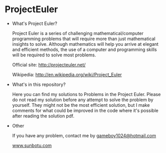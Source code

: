 ProjectEuler
============
- What's Project Euler?

    Project Euler is a series of challenging mathematical/computer programming problems that will require more than just      mathematical insights to solve. Although mathematics will help you arrive at elegant and efficient methods, the use of     a computer and programming skills will be required to solve most problems.

    Official site:
    http://projecteuler.net/
    
    Wikipedia:
    http://en.wikipedia.org/wiki/Project_Euler

- What's in this repository?

    Here you can find my solutions to Problems in the Project Euler.
    Please do not read my solution before any attempt to solve the problem by yourself.
    They might not be the most efficient solution, but I make comments for what could be improved in the code where it's      possible after reading the solution pdf.
    
- Other

    If you have any problem, contact me by gameboy1024@hotmail.com
    
    
    
    
    www.sunbotu.com
